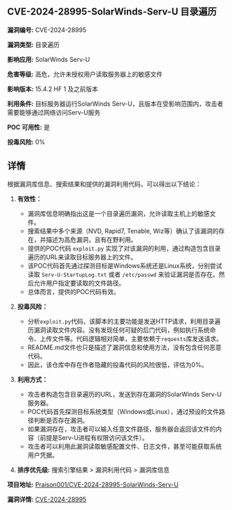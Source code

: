 ## CVE-2024-28995-SolarWinds-Serv-U 目录遍历

**漏洞编号:** CVE-2024-28995

**漏洞类型:** 目录遍历

**影响应用:** SolarWinds Serv-U

**危害等级:** 高危，允许未授权用户读取服务器上的敏感文件

**影响版本:** 15.4.2 HF 1 及之前版本

**利用条件:** 目标服务器运行SolarWinds Serv-U，且版本在受影响范围内，攻击者需要能够通过网络访问Serv-U服务

**POC 可用性:** 是

**投毒风险:** 0%

## 详情

根据漏洞库信息、搜索结果和提供的漏洞利用代码，可以得出以下结论：

1.  **有效性：**
    *   漏洞库信息明确指出这是一个目录遍历漏洞，允许读取主机上的敏感文件。
    *   搜索结果中多个来源（NVD, Rapid7, Tenable, Wiz等）确认了该漏洞的存在，并描述为高危漏洞，且有在野利用。
    *   提供的POC代码 `exploit.py` 实现了对该漏洞的利用，通过构造包含目录遍历的URL来读取目标服务器上的文件。
    *   该POC代码首先通过探测目标是Windows系统还是Linux系统，分别尝试读取 `Serv-U-StartupLog.txt` 或者 `/etc/passwd` 来验证漏洞是否存在。然后允许用户指定要读取的文件路径。
    *   总体而言，提供的POC代码有效。

2.  **投毒风险：**
    *   分析`exploit.py`代码，该脚本的主要功能是发送HTTP请求，利用目录遍历漏洞读取文件内容。没有发现任何可疑的后门代码，例如执行系统命令、上传文件等。代码逻辑相对简单，主要依赖于`requests`库发送请求。
    *  README.md文件也只是描述了漏洞信息和使用方法，没有包含任何恶意代码。
    *   因此，该仓库中存在作者隐藏的投毒代码的风险很低，评估为0%。

3.  **利用方式：**
    *   攻击者构造包含目录遍历的URL，发送到存在漏洞的SolarWinds Serv-U服务器。
    *   POC代码首先探测目标系统类型（Windows或Linux），通过预设的文件路径判断是否存在漏洞。
    *   如果漏洞存在，攻击者可以输入任意文件路径，服务器会返回该文件的内容（前提是Serv-U进程有权限访问该文件）。
    *   攻击者可以利用此漏洞读取敏感配置文件、日志文件，甚至可能获取系统用户凭据。

4. **排序优先级:** 搜索引擎结果 >  漏洞利用代码 > 漏洞库信息


**项目地址:** [Praison001/CVE-2024-28995-SolarWinds-Serv-U](https://github.com/Praison001/CVE-2024-28995-SolarWinds-Serv-U)

**漏洞详情:** [CVE-2024-28995](https://nvd.nist.gov/vuln/detail/CVE-2024-28995)